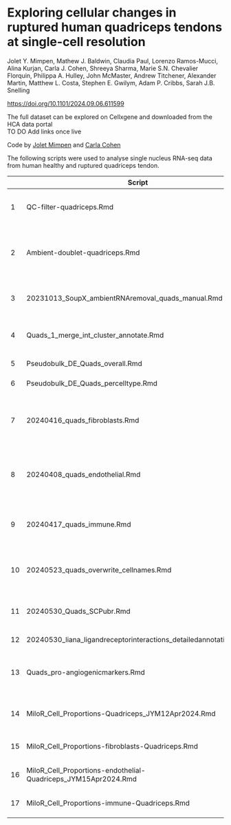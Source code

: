 # Exploring cellular changes in ruptured human quadriceps tendons at single-cell resolution
Jolet Y. Mimpen, Mathew J. Baldwin, Claudia Paul, Lorenzo Ramos-Mucci, Alina Kurjan, Carla J. Cohen, Shreeya Sharma, Marie S.N. Chevalier Florquin, Philippa A. Hulley, John McMaster, Andrew Titchener, Alexander Martin, Matthew L. Costa, Stephen E. Gwilym, Adam P. Cribbs,
Sarah J.B. Snelling  
  
https://doi.org/10.1101/2024.09.06.611599

The full dataset can be explored on Cellxgene and downloaded from the HCA data portal  
TO DO Add links once live  

Code by [Jolet Mimpen](https://orcid.org/0000-0003-4464-242X) and [Carla Cohen](https://github.com/carlacohen)

The following scripts were used to analyse single nucleus RNA-seq data from human healthy and ruptured quadriceps tendon.  


|  | Script | Purpose |
| ----- | ------ | ------- |
| 1 | QC-filter-quadriceps.Rmd | Initial QC and filtering on a per sample basis |
| 2 | Ambient-doublet-quadriceps.Rmd | Calculate decontX score and doublet score, filter out cells with high decontX score |
| 3 | 20231013_SoupX_ambientRNAremoval_quads_manual.Rmd | Detect ambient RNA using SoupX with manual setting |
| 4 | Quads_1_merge_int_cluster_annotate.Rmd | Merge, integrate, cluster, annotate |
| 5 | Pseudobulk_DE_Quads_overall.Rmd | Pseudobulk (overall) |
| 6 | Pseudobulk_DE_Quads_percelltype.Rmd | Pseudobulk (per cell type) |
| 7 | 20240416_quads_fibroblasts.Rmd |Fibroblasts: integrate, cluster, annotate (Figure 3D-F, H)  |
| 8 | 20240408_quads_endothelial.Rmd |Endothelial: integrate, cluster, annotate (Figure 4A-C, F)  |
| 9 | 20240417_quads_immune.Rmd | Immune: integrate, cluster, annotate (Figure 5) |
| 10 | 20240523_quads_overwrite_cellnames.Rmd | Rename clusters with finer annotation (Suppl Fig 10, Fig 6) |
| 11 | 20240530_Quads_SCPubr.Rmd | SCPubr Progeny and TF analysis (Figure 6B)|
| 12 | 20240530_liana_ligandreceptorinteractions_detailedannotation.Rmd | Liana (Figure 6A)|
| 13 | Quads_pro-angiogenicmarkers.Rmd |Plot pro-angiogenic markers (Supplementary Figures)) |
| 14 | MiloR_Cell_Proportions-Quadriceps_JYM12Apr2024.Rmd |MiloR: all cells (Figure 1D, Supplementary Figure 7)) |
| 15 | MiloR_Cell_Proportions-fibroblasts-Quadriceps.Rmd |MiloR: fibroblasts (Figure 3G)|
| 16 | MiloR_Cell_Proportions-endothelial-Quadriceps_JYM15Apr2024.Rmd |MiloR: endothelial (Figure 4D-E) |
| 17 | MiloR_Cell_Proportions-immune-Quadriceps.Rmd |MiloR: immune (was not included) |

